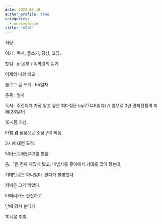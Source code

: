 ```yaml
---
date: 2022-05-18
author_profile: true
categories:
  - onesentence
title: "0518"
---
```


식량 : 

여가 : 독서, 글쓰기, 공상, 코딩.

할일 : git공부 / 녹화강의 듣기

어제의 나와 비교 : 


블로그 글 쓰기 : 65일차

운동 : 일차

독서 : 주린이가 가장 알고 싶은 최다질문 top77(49일차)  // 앞으로 3년 경제전쟁의 미래(28일차)


10시쯤 기상.

아침 겸 점심으로 소금구이 먹음.

3시에 대전 도착.

닥터스트레인지2를 봤음. 

음.. 1은 진짜 재밌게 봤고, 마법사를 좋아해서 기대를 많이 했는데,

기대만큼은 아니었다. 완다가 불쌍했다.

저녁은 고기 먹었다.

아메리카노 한잔하고

방에 와서 놀다가

10시쯤 취침.

